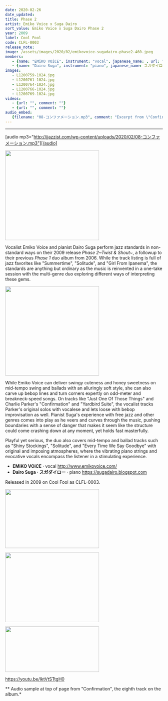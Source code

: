 ```yaml
---
date: 2020-02-26
date_updated: 
title: Phase 2
artist: Emiko Voice x Suga Dairo
sort_value: Emiko Voice x Suga Dairo Phase 2
year: 2009
label: Cool Fool
code: CLFL-0003
release_note: 
image: /assets/images/2020/02/emikovoice-sugadairo-phase2-460.jpeg
members:
   - {name: "EMiKO VOiCE", instrument: "vocal", japanese_name: , url: "http://www.emikovoice.com/"}
   - {name: "Dairo Suga", instrument: "piano", japanese_name: スガダイロー, url: "https://sugadairo.blogspot.com"}
images: 
   - L1200759-1024.jpg
   - L1200761-1024.jpg
   - L1200764-1024.jpg
   - L1200766-1024.jpg
   - L1200769-1024.jpg
videos: 
   - {url: "", comment: ""}
   - {url: "", comment: ""}
audio_embed:
   {filename: "08-コンファメーション.mp3", comment: "Excerpt from \"Confirmation\", the eighth track on the album:"}
---
```

---
[audio mp3="http://jjazzist.com/wp-content/uploads/2020/02/08-コンファメーション.mp3"][/audio]

<a href="http://www.jjazzist.com/wp-content/uploads/2018/08/L1200759.jpg"><img class="size-medium wp-image-3753 alignright" src="http://www.jjazzist.com/wp-content/uploads/2018/08/L1200759-300x286.jpg" alt="" width="300" height="286" /></a>

Vocalist Emiko Voice and pianist Dairo Suga perform jazz standards in non-standard ways on their 2009 release *Phase 2~Twist &amp; Shout~*, a followup to their previous *Phase 1* duo album from 2006. While the track listing is full of jazz favorites like "Summertime", "Solitude", and "Girl From Ipanema", the standards are anything but ordinary as the music is reinvented in a one-take session with the multi-genre duo exploring different ways of interpreting these gems.

<a href="http://www.jjazzist.com/wp-content/uploads/2018/08/L1200761.jpg"><img class="size-medium wp-image-3754 alignright" src="http://www.jjazzist.com/wp-content/uploads/2018/08/L1200761-300x285.jpg" alt="" width="300" height="285" /></a>

While Emiko Voice can deliver swingy cuteness and honey sweetness on mid-tempo swing and ballads with an alluringly soft style, she can also carve up bebop lines and turn corners expertly on odd-meter and breakneck-speed songs. On tracks like "Just One Of Those Things" and Charlie Parker's "Confirmation" and "Yardbird Suite", the vocalist tracks Parker's original solos with vocalese and lets loose with bebop improvisation as well. Pianist Suga's experience with free jazz and other genres comes into play as he veers and curves through the music, pushing boundaries with a sense of danger that makes it seem like the structure could come crashing down at any moment, yet holds fast masterfully.

Playful yet serious, the duo also covers mid-tempo and ballad tracks such as "Shiny Stockings", "Solitude", and "Every Time We Say Goodbye" with original and imposing atmospheres, where the vibrating piano strings and evocative vocals encompass the listener in a stimulating experience.
<ul>
 	<li><strong>EMiKO VOiCE</strong> · vocal <a href="http://www.emikovoice.com/">http://www.emikovoice.com/</a></li>
 	<li><strong>Dairo Suga · スガダイロー</strong> · piano <a href="https://sugadairo.blogspot.com">https://sugadairo.blogspot.com</a></li>
</ul>
Released in 2009 on Cool Fool as CLFL-0003.

<a href="http://www.jjazzist.com/wp-content/uploads/2018/08/L1200764.jpg"><img class="alignnone size-medium wp-image-3755" src="http://www.jjazzist.com/wp-content/uploads/2018/08/L1200764-300x188.jpg" alt="" width="300" height="188" /></a>

<a href="http://www.jjazzist.com/wp-content/uploads/2018/08/L1200766.jpg"><img class="alignnone size-medium wp-image-3756" src="http://www.jjazzist.com/wp-content/uploads/2018/08/L1200766-300x222.jpg" alt="" width="300" height="222" /></a>

<a href="http://www.jjazzist.com/wp-content/uploads/2018/08/L1200769.jpg"><img class="alignnone size-medium wp-image-3757" src="http://www.jjazzist.com/wp-content/uploads/2018/08/L1200769-300x145.jpg" alt="" width="300" height="145" /></a>

https://youtu.be/IktVtSTtgH0

** Audio sample at top of page from "Confirmation", the eighth track on the album.*

